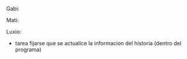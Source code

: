 Gabi: 


Mati:

Luxio: 

+ tarea
fijarse que se actualice la informacion del historia (dentro del programa)
